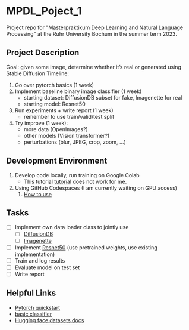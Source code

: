 # MPDL_Poject_1
Project repo for "Masterpraktikum Deep Learning and Natural Language Processing" at the Ruhr University Bochum in the summer term 2023.

## Project Description

Goal: given some image, determine whether it’s real or generated using Stable Diffusion
Timeline:
1. Go over pytorch basics (1 week)
2. Implement baseline binary image classifier (1 week)
   - starting dataset: DiffusionDB subset for fake, Imagenette for real 
   - starting model: Resnet50
3. Run experiments + write report (1 week) 
   - remember to use train/valid/test split
4. Try improve (1 week):
   - more data (OpenImages?)
   - other models (Vision transformer?)
   - perturbations (blur, JPEG, crop, zoom, ...)

## Development Environment
1. Develop code locally, run training on Google Colab
   - This tutorial [tutorial](https://felixbmuller.medium.com/connect-a-private-github-repository-with-google-colab-via-a-deploy-key-cca8ad13007) does not work for me.
2. Using GitHub Codespaces (I am currently waiting on GPU access)
   1. [How to use](https://docs.github.com/en/codespaces/developing-in-codespaces/getting-started-with-github-codespaces-for-machine-learning)

## Tasks
- [ ] Implement own data loader class to jointly use
  - [ ]  [DiffusionDB](https://huggingface.co/datasets/poloclub/diffusiondb)
  - [ ]  [Imagenette](https://huggingface.co/datasets/frgfm/imagenette)
- [ ] Implement [Resnet50](https://pytorch.org/hub/nvidia_deeplearningexamples_resnet50/) (use pretrained weights, use existing implementation)
- [ ] Train and log results
- [ ] Evaluate model on test set
- [ ] Write report

## Helpful Links
- [Pytorch quickstart](https://pytorch.org/tutorials/beginner/basics/quickstart_tutorial.html)
- [basic classifier](https://github.com/github/codespaces-jupyter/blob/main/notebooks/image-classifier.ipynb)
- [Hugging face datasets docs](https://huggingface.co/docs/datasets/load_hub)
